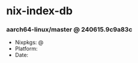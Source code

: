 # nix-index-db
### aarch64-linux/master @ 240615.9c9a83c
- Nixpkgs: @[](https://github.com/NixOS/nixpkgs/commit/9c9a83cf204e3f4eac52dc6e99657733bec5ef9c)
- Platform: 
- Date: 
